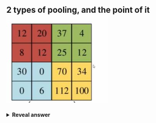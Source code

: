 ## 2 types of pooling, and the point of it<br><img src="../../../../../media/paste-091cdc6b7d0f74e85d011ce49994a2c3e8bfc348.jpg">
<details>
<summary><b>Reveal answer</b></summary>
Downsampling for the feature map - dimensionality reduction for CNN<br><br>Max pooling, Average pooling<br><br><img src="../../../../../media/paste-260cb67a593b99478dabd5aae2e1ef2310f01cff.jpg"><br><img src="../../../../../media/paste-9b42b0a64e00fc691770f4ea98d0123ab827d37e.jpg">
</details>
